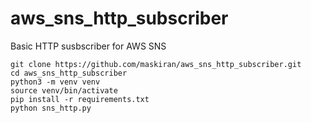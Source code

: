 # aws_sns_http_subscriber

Basic HTTP susbscriber for AWS SNS


```
git clone https://github.com/maskiran/aws_sns_http_subscriber.git
cd aws_sns_http_subscriber
python3 -m venv venv
source venv/bin/activate
pip install -r requirements.txt
python sns_http.py
```
